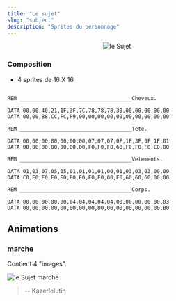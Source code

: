 ```yaml
---
title: "Le sujet"
slug: "subject"
description: "Sprites du personnage"
---
```


<center>

![le Sujet](/msx-project/assets/subject/personnage.png)

</center>

### Composition
- 4 sprites de 16 X 16

```BASIC

REM ____________________________________Cheveux.

DATA 00,00,40,21,1F,3F,7C,78,78,78,30,00,00,00,00,00
DATA 00,00,88,CC,FC,F9,00,00,00,00,00,00,00,00,00,00

REM ____________________________________Tete.

DATA 00,00,00,00,00,00,00,07,07,07,0F,1F,3F,3F,1F,01
DATA 00,00,00,00,00,00,00,F0,F0,F0,60,F0,F0,F0,E0,00

REM ____________________________________Vetements.

DATA 01,03,07,05,05,01,01,01,01,00,01,03,03,03,00,00
DATA C0,E0,E0,E0,E0,E0,E0,E0,E0,00,E0,60,60,60,00,00

REM ____________________________________Corps.

DATA 00,00,00,00,00,04,04,04,04,04,00,00,00,00,00,03
DATA 00,00,00,00,00,00,00,00,00,00,00,00,00,00,00,B0

```


## Animations

### marche

Contient 4 "images". 

![le Sujet marche](/msx-project/assets/subject/subject_walk.gif)


> -- Kazerlelutin

